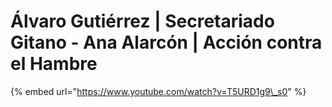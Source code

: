 # Álvaro Gutiérrez \| Secretariado Gitano - Ana Alarcón \| Acción contra el Hambre

{% embed url="https://www.youtube.com/watch?v=T5URD1g9\_s0" %}



